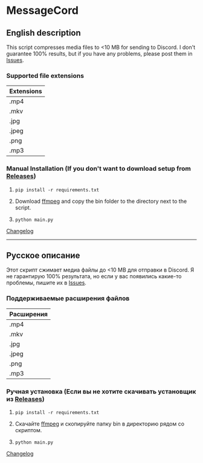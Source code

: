 # MessageCord
## English description

This script compresses media files to <10 MB for sending to Discord.
I don't guarantee 100% results, but if you have any problems, please post them in [Issues](https://github.com/MAX1MDEV/MessageCord/issues).

### Supported file extensions
| Extensions     | 
| :------------- | 
| .mp4           |
| .mkv           |
| .jpg           | 
| .jpeg          | 
| .png           |
| .mp3           | 

### Manual Installation (If you don't want to download setup from [Releases](https://github.com/MAX1MDEV/MessageCord/releases))
1.  
    ```
    pip install -r requirements.txt
    ```
    
2. Download [ffmpeg](https://www.ffmpeg.org/download.html) and copy the bin folder to the directory next to the script.

3.  
    ```
    python main.py
    ```

[Changelog](CHANGELOG.md)

***

## Русское описание

Этот скрипт сжимает медиа файлы до <10 MB для отправки в Discord. 
Я не гарантирую 100% результата, но если у вас появились какие-то проблемы, пишите их в [Issues](https://github.com/MAX1MDEV/MessageCord/issues).

### Поддерживаемые расширения файлов
| Расширения     | 
| :------------- | 
| .mp4           |
| .mkv           |
| .jpg           | 
| .jpeg          | 
| .png           |
| .mp3           | 

### Ручная установка (Если вы не хотите скачивать установщик из [Releases](https://github.com/MAX1MDEV/MessageCord/releases))
1.  
    ```
    pip install -r requirements.txt
    ```
    
2. Скачайте [ffmpeg](https://www.ffmpeg.org/download.html) и скопируйте папку bin в директорию рядом со скриптом.

3.  
    ```
    python main.py
    ```

[Changelog](CHANGELOG.md)
